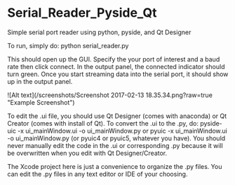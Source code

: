 # Serial_Reader_Pyside_Qt
Simple serial port reader using python, pyside, and Qt Designer

To run, simply do: 
python serial_reader.py 

This should open up the GUI. Specify the your port of interest and a baud rate then click connect. 
In the output panel, the connected indicator should turn green. Once you start streaming data into the serial port, it should show up in the output panel. 

![Alt text](/screenshots/Screenshot 2017-02-13 18.35.34.png?raw=true "Example Screenshot")

To edit the .ui file, you should use Qt Designer (comes with anaconda) or Qt Creator (comes with install of Qt). 
To convert the .ui to the .py, do: 
pyside-uic -x ui_mainWindow.ui -o ui_mainWindow.py
or
pyuic -x ui_mainWindow.ui -o ui_mainWindow.py
(or pyuic4 or pyuic5, whatever you have). 
You should never manually edit the code in the .ui or corresponding .py because it will be overwritten when you edit with Qt Designer/Creator. 

The Xcode project here is just a convenience to organize the .py files. You can edit the .py files in any text editor or IDE of your choosing. 
